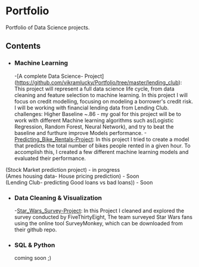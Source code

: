 # Portfolio
Portfolio of Data Science projects.
## Contents

- ### Machine Learning
	-[A complete Data Science- Project]
(https://github.com/vikramlucky/Portfolio/tree/master/lending_club): This project will represent a full data science life cycle, from data cleaning and feature selection to machine learning. In this project I will focus on credit modelling, focusing on modeling a borrower's credit risk. I will be working with financial lending data from Lending Club.
challenges: Higher Baseline ~.86 - my goal for this project will be to work with different Machine learning algorithms such as(Logistic Regression, Random Forest, Neural Network), and try to beat the baseline and furthure improve Models performance.
	-[Predicting_Bike_Rentals-Project](https://github.com/vikramlucky/Portfolio/blob/master/Predicting_Bike_Rentals/Predicting_Bike_Rentals-Project.ipynb): In this project I tried to create a model that predicts the total number of bikes people rented in a given hour. To accomplish this, I created a few different machine learning models and evaluated their performance.
	
(Stock Market prediction project) - in progress <br>
(Ames housing data- House pricing prediction) - Soon <br>
(Lending Club- predicting Good loans vs bad loans)) - Soon <br>
	
- ### Data Cleaning & Visualization
	-[Star_Wars_Survey-Project](https://github.com/vikramlucky/Portfolio/blob/master/Project_%20Star%20Wars%20Survey/Data%20Cleaning%20and%20Visualization.ipynb): In this Project I cleaned and explored the survey conducted by FiveThirtyEight, The team surveyed Star Wars fans using the online tool SurveyMonkey, which can be downloaded from their github repo.
- ### SQL & Python
	coming soon ;)
